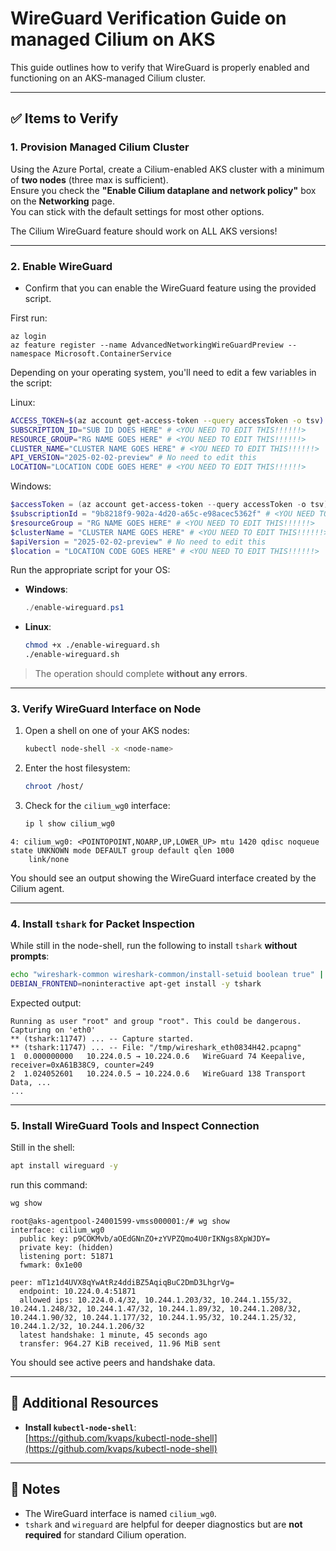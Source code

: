 # WireGuard Verification Guide on managed Cilium on AKS

This guide outlines how to verify that WireGuard is properly enabled and functioning on an AKS-managed Cilium cluster.

---

## ✅ Items to Verify

### 1. Provision Managed Cilium Cluster

Using the Azure Portal, create a Cilium-enabled AKS cluster with a minimum of **two nodes** (three max is sufficient).  
Ensure you check the **"Enable Cilium dataplane and network policy"** box on the **Networking** page.  
You can stick with the default settings for most other options.

The Cilium WireGuard feature should work on ALL AKS versions!

---

### 2. Enable WireGuard

- Confirm that you can enable the WireGuard feature using the provided script.

First run:
```
az login
az feature register --name AdvancedNetworkingWireGuardPreview --namespace Microsoft.ContainerService
```

Depending on your operating system, you'll need to edit a few variables in the script:

Linux:
```bash
ACCESS_TOKEN=$(az account get-access-token --query accessToken -o tsv) # No need to edit this
SUBSCRIPTION_ID="SUB ID DOES HERE" # <YOU NEED TO EDIT THIS!!!!!!>
RESOURCE_GROUP="RG NAME GOES HERE" # <YOU NEED TO EDIT THIS!!!!!!> 
CLUSTER_NAME="CLUSTER NAME GOES HERE" # <YOU NEED TO EDIT THIS!!!!!!>
API_VERSION="2025-02-02-preview" # No need to edit this
LOCATION="LOCATION CODE GOES HERE" # <YOU NEED TO EDIT THIS!!!!!!>
```

Windows:
```powershell
$accessToken = (az account get-access-token --query accessToken -o tsv) # No need to edit this
$subscriptionId = "9b8218f9-902a-4d20-a65c-e98acec5362f" # <YOU NEED TO EDIT THIS!!!!!!>
$resourceGroup = "RG NAME GOES HERE" # <YOU NEED TO EDIT THIS!!!!!!>
$clusterName = "CLUSTER NAME GOES HERE" # <YOU NEED TO EDIT THIS!!!!!!>
$apiVersion = "2025-02-02-preview" # No need to edit this
$location = "LOCATION CODE GOES HERE" # <YOU NEED TO EDIT THIS!!!!!!>
```

Run the appropriate script for your OS:

- **Windows**:

  ```powershell
  ./enable-wireguard.ps1
  ```

- **Linux**:

  ```bash
  chmod +x ./enable-wireguard.sh
  ./enable-wireguard.sh
  ```

> The operation should complete **without any errors**.

---

### 3. Verify WireGuard Interface on Node

1. Open a shell on one of your AKS nodes:

   ```bash
   kubectl node-shell -x <node-name>
   ```

2. Enter the host filesystem:

   ```bash
   chroot /host/
   ```

3. Check for the `cilium_wg0` interface:

   ```bash
   ip l show cilium_wg0
   ```

  ```
  4: cilium_wg0: <POINTOPOINT,NOARP,UP,LOWER_UP> mtu 1420 qdisc noqueue state UNKNOWN mode DEFAULT group default qlen 1000
      link/none
  ```

You should see an output showing the WireGuard interface created by the Cilium agent.

---

### 4. Install `tshark` for Packet Inspection

While still in the node-shell, run the following to install `tshark` **without prompts**:

```bash
echo "wireshark-common wireshark-common/install-setuid boolean true" | sudo debconf-set-selections
DEBIAN_FRONTEND=noninteractive apt-get install -y tshark
```

Expected output:

```
Running as user "root" and group "root". This could be dangerous.
Capturing on 'eth0'
** (tshark:11747) ... -- Capture started.
** (tshark:11747) ... -- File: "/tmp/wireshark_eth0834H42.pcapng"
1  0.000000000   10.224.0.5 → 10.224.0.6   WireGuard 74 Keepalive, receiver=0xA61B38C9, counter=249
2  1.024052601   10.224.0.5 → 10.224.0.6   WireGuard 138 Transport Data, ...
...
```

---

### 5. Install WireGuard Tools and Inspect Connection

Still in the shell:

```bash
apt install wireguard -y
```

run this command:

```bash
wg show
```
```
root@aks-agentpool-24001599-vmss000001:/# wg show
interface: cilium_wg0
  public key: p9COKMvb/aOEdGNnZO+zYVPZQmo4U0rIKNgs8XpWJDY=
  private key: (hidden)
  listening port: 51871
  fwmark: 0x1e00

peer: mT1z1d4UVX8qYwAtRz4ddiBZ5AqiqBuC2DmD3LhgrVg=
  endpoint: 10.224.0.4:51871
  allowed ips: 10.224.0.4/32, 10.244.1.203/32, 10.244.1.155/32, 10.244.1.248/32, 10.244.1.47/32, 10.244.1.89/32, 10.244.1.208/32, 10.244.1.90/32, 10.244.1.177/32, 10.244.1.95/32, 10.244.1.25/32, 10.244.1.2/32, 10.244.1.206/32
  latest handshake: 1 minute, 45 seconds ago
  transfer: 964.27 KiB received, 11.96 MiB sent

  ```

You should see active peers and handshake data.

---

## 🧰 Additional Resources

- **Install `kubectl-node-shell`**:  
  [https://github.com/kvaps/kubectl-node-shell](https://github.com/kvaps/kubectl-node-shell)

---

## 📝 Notes

- The WireGuard interface is named `cilium_wg0`.
- `tshark` and `wireguard` are helpful for deeper diagnostics but are **not required** for standard Cilium operation.
